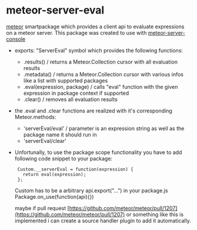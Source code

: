 meteor-server-eval
==================

[meteor](http://www.meteor.com) smartpackage which provides a client api to evaluate expressions on a meteor server. This package was created to use with [meteor-server-console](https://github.com/gandev-de/meteor-server-console)

*    exports: "ServerEval" symbol which provides the following functions:
     - .results() / returns a Meteor.Collection cursor with all evaluation results
     - .metadata() / returns a Meteor.Collection cursor with various infos like a list with supported packages
     - .eval(expression, package) / calls "eval" function with the given expression in package context if supported
     - .clear() / removes all evaluation results

*    the .eval and .clear functions are realized with it's corresponding Meteor.methods:
     - 'serverEval/eval' / parameter is an expression string as well as the package name it should run in
     - 'serverEval/clear'

*    Unfortunally,
     to use the package scope functionality you have to add following code snippet to your package:

          Custom.__serverEval = function(expression) {
          	return eval(expression);
          };
          
     Custom has to be a arbitrary api.export("...") in your package.js Package.on_use(function(api){})


     maybe if pull request [https://github.com/meteor/meteor/pull/1207](https://github.com/meteor/meteor/pull/1207)
     or something like this is implemented i can create a source handler plugin to add it automatically.
